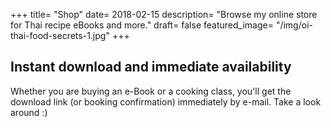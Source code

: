 +++
title= "Shop"
date= 2018-02-15
description= "Browse my online store for Thai recipe eBooks and more."
draft= false
featured_image= "/img/oi-thai-food-secrets-1.jpg"
+++

## Instant download and immediate availability

Whether you are buying an e-Book or a cooking class, you'll get the download link (or booking confirmation) immediately by e-mail. Take a look around :)